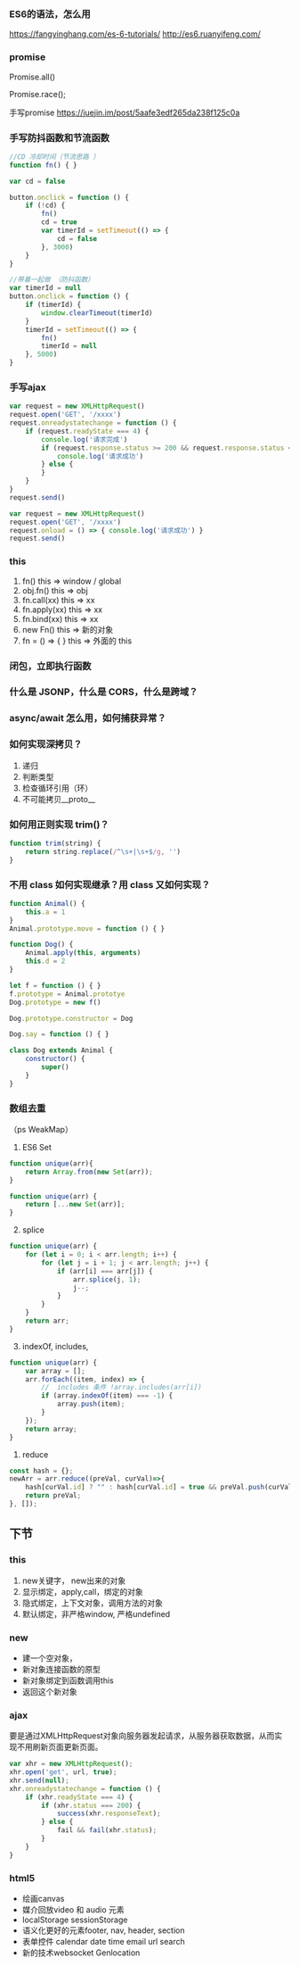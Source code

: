 ### ES6的语法，怎么用

https://fangyinghang.com/es-6-tutorials/
http://es6.ruanyifeng.com/

### promise

Promise.all()

Promise.race();

手写promise
https://juejin.im/post/5aafe3edf265da238f125c0a

### 手写防抖函数和节流函数

``` js
//CD 冷却时间（节流思路 ）
function fn() { }

var cd = false

button.onclick = function () {
    if (!cd) {
        fn()
        cd = true
        var timerId = setTimeout(() => {
            cd = false
        }, 3000)
    }
}

//带着一起做 （防抖函数）
var timerId = null
button.onclick = function () {
    if (timerId) {
        window.clearTimeout(timerId)
    }
    timerId = setTimeout(() => {
        fn()
        timerId = null
    }, 5000)
}
```
### 手写ajax

``` js
var request = new XMLHttpRequest()
request.open('GET', '/xxxx')
request.onreadystatechange = function () {
    if (request.readyState === 4) {
        console.log('请求完成')
        if (request.response.status >= 200 && request.response.status < 300) {
            console.log('请求成功')
        } else {
        }
    }
}
request.send()

var request = new XMLHttpRequest()
request.open('GET', '/xxxx')
request.onload = () => { console.log('请求成功') }
request.send()
```

### this

1. fn()
this => window / global
2. obj.fn()
this => obj
3. fn.call(xx)
this => xx
4. fn.apply(xx)
this => xx
5. fn.bind(xx)
this => xx
6. new Fn()
this => 新的对象
7. fn = () => { }
this => 外面的 this

### 闭包，立即执行函数
### 什么是 JSONP，什么是 CORS，什么是跨域？
### async/await 怎么用，如何捕获异常？
### 如何实现深拷贝？

1. 递归
2. 判断类型
3. 检查循环引用（环）
4. 不可能拷贝__proto__

### 如何用正则实现 trim()？
``` js
function trim(string) {
    return string.replace(/^\s+|\s+$/g, '')
}
```
### 不用 class 如何实现继承？用 class 又如何实现？
``` js
function Animal() {
    this.a = 1
}
Animal.prototype.move = function () { }

function Dog() {
    Animal.apply(this, arguments)
    this.d = 2
}

let f = function () { }
f.prototype = Animal.prototye
Dog.prototype = new f()

Dog.prototype.constructor = Dog

Dog.say = function () { }

class Dog extends Animal {
    constructor() {
        super()
    }
}
```


### 数组去重

（ps WeakMap）

1. ES6 Set 

``` js
function unique(arr){
    return Array.from(new Set(arr));
}

function unique(arr) {
    return [...new Set(arr)];
}
```

2. splice
``` js
function unique(arr) {
    for (let i = 0; i < arr.length; i++) {
        for (let j = i + 1; j < arr.length; j++) {
            if (arr[i] === arr[j]) {
                arr.splice(j, 1);
                j--;
            }
        }
    }
    return arr;
}
```

3. indexOf, includes, 
``` js
function unique(arr) {
    var array = [];
    arr.forEach((item, index) => {
        //  includes 条件 !array.includes(arr[i])
        if (array.indexOf(item) === -1) {
            array.push(item);
        }
    });
    return array;
}
```

1. reduce

``` js
const hash = {};
newArr = arr.reduce((preVal, curVal)=>{
    hash[curVal.id] ? "" : hash[curVal.id] = true && preVal.push(curVal);
    return preVal;
}, []);
```

## 下节

### this

1. new关键字， new出来的对象  
2. 显示绑定，apply,call，绑定的对象
3. 隐式绑定，上下文对象，调用方法的对象 
4. 默认绑定，非严格window, 严格undefined                                

### new 

* 建一个空对象，
* 新对象连接函数的原型
* 新对象绑定到函数调用this
* 返回这个新对象

### ajax

要是通过XMLHttpRequest对象向服务器发起请求，从服务器获取数据，从而实现不用刷新页面更新页面。

``` js
var xhr = new XMLHttpRequest();
xhr.open('get', url, true);
xhr.send(null);
xhr.onreadystatechange = function () {
    if (xhr.readyState === 4) {
        if (xhr.status === 200) {
            success(xhr.responseText);
        } else {
            fail && fail(xhr.status);
        }
    }
}
```

### html5

* 绘画canvas
* 媒介回放video 和 audio 元素
* localStorage sessionStorage
* 语义化更好的元素footer, nav, header, section
* 表单控件 calendar date time email url search
* 新的技术websocket Genlocation
